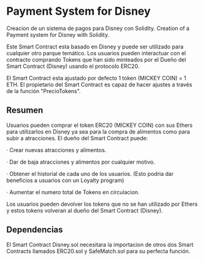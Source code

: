# Payment System for Disney
Creacion de un sistema de pagos para Disney con Solidity. Creation of a Payment system for Disney with Solidity.

Este Smart Contract esta basado en Disney y puede ser utilizado para cualquier otro parque temático. Los usuarios pueden interactuar con el contracto comprando Tokens que han sido minteados por el Dueño del Smart Contract (Disney) usando el protocolo ERC20.

El Smart Contract esta ajustado por defecto 1 token (MICKEY COIN) = 1 ETH. El propietario del Smart Contract es capaz de hacer ajustes a través de la función "PrecioTokens".

## Resumen

Usuarios pueden comprar el token ERC20 (MICKEY COIN) con sus Ethers para utilizarlos en Disney ya sea para la compra de alimentos como para subir a atracciones. El dueño  del Smart Contract puede:

· Crear nuevas atracciones y alimentos.

· Dar de baja atracciones y alimentos por cualquier motivo.

· Obtener el historial de cada uno de los usuarios. (Esto podria dar beneficios a usuarios con un Loyalty program)

· Aumentar el numero total de Tokens en circulacion.

Los usuarios pueden devolver los tokens que no se han utilizado por Ethers y estos tokens volveran al dueño del Smart Contract (Disney).

## Dependencias

El Smart Contract Disney.sol necesitara la importacion de otros dos Smart Contracts llamados ERC20.sol y SafeMatch.sol para su perfecta función.
